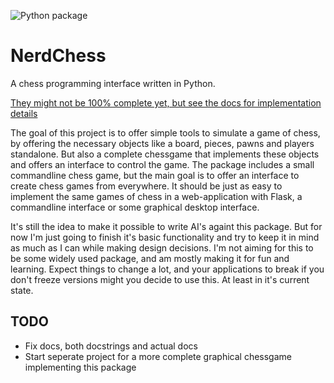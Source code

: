 ![Python package](https://github.com/jwizzle/nerdchess/workflows/Python%20package/badge.svg?branch=master)

# NerdChess

A chess programming interface written in Python.

[They might not be 100% complete yet, but see the docs for implementation details](https://nerdchess.readthedocs.io/en/latest/index.html)

The goal of this project is to offer simple tools to simulate a game of chess, by offering the necessary objects like a board, pieces, pawns and players standalone. But also a complete chessgame that implements these objects and offers an interface to control the game.
The package includes a small commandline chess game, but the main goal is to offer an interface to create chess games from everywhere. It should be just as easy to implement the same games of chess in a web-application with Flask, a commandline interface or some graphical desktop interface.

It's still the idea to make it possible to write AI's againt this package. But for now I'm just going to finish it's basic functionality and try to keep it in mind as much as I can while making design decisions.
I'm not aiming for this to be some widely used package, and am mostly making it for fun and learning. Expect things to change a lot, and your applications to break if you don't freeze versions might you decide to use this. At least in it's current state.

## TODO
* Fix docs, both docstrings and actual docs
* Start seperate project for a more complete graphical chessgame implementing this package
